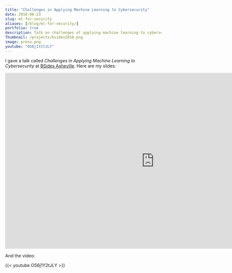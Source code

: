 ```yaml
---
title: "Challenges in Applying Machine Learning to Cybersecurity"
date: 2018-06-23
slug: ml-for-security
aliases: [/blog/ml-for-security/]
portfolio: true
description: Talk on challenges of applying machine learning to cybersecurity
Thumbnail: /projects/bsides2018.png
image: preso.png
youtube: "OS6j1Y2tJLY"
---
```


I gave a talk called _Challenges in Applying Machine Learning to Cybersecurity_ at [BSides Asheville](http://bsidesasheville.com). Here are my slides:

<div class="embed-responsive embed-responsive-16by9">
<iframe  class="embed-responsive-item" src="https://docs.google.com/presentation/d/e/2PACX-1vSxsBcas-WSaIchfsPU5uJI5mEiWW9oHxsGuW59H61P_XD-VGCNTaPro92fsWa1ovjyKCu2S4CluBi7/embed?start=false&loop=false&delayms=3000" frameborder="0" width="960" height="569" allowfullscreen="true" mozallowfullscreen="true" webkitallowfullscreen="true"></iframe>
</div>

And the video:

{{< youtube OS6j1Y2tJLY >}}
